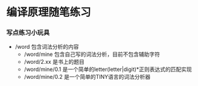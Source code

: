 # 编译原理随笔练习

### 写点练习小玩具

- /word 包含词法分析的内容
	- /word/mine 包含自己写的词法分析，目前不包含辅助字符
	- /word/2.xx 是书上的题目
	- /word/mine/0.1 是一个简单的letter(letter|digit)*正则表达式的匹配实现
	- /word/mine/0.2 是一个简单的TINY语言的词法分析器

